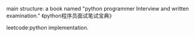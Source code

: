 main structure: a book named "python programmer Interview and written examination."
《python程序员面试笔试宝典》

leetcode:python implementation.